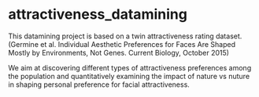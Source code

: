 # attractiveness_datamining
This datamining project is based on a twin attractiveness rating dataset. 
(Germine et al. Individual Aesthetic Preferences for Faces Are Shaped Mostly by Environments, Not Genes. Current Biology, October 2015)

We aim at discovering different types of attractiveness preferences among the population 
and quantitatively examining the impact of nature vs nuture in shaping personal preference for facial attractiveness. 
